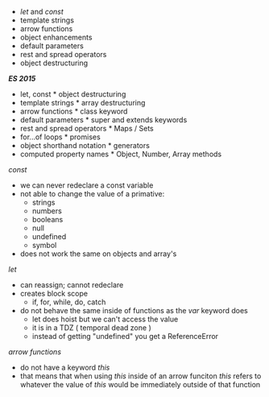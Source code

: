 * *let* and *const*
* template strings
* arrow functions
* object enhancements
* default parameters
* rest and spread operators
* object destructuring


***ES 2015***
  * let, const                    * object destructuring
  * template strings              * array destructuring
  * arrow functions               * class keyword
  * default parameters            * super and extends keywords
  * rest and spread operators     * Maps / Sets
  * for...of loops                * promises
  * object shorthand notation     * generators
  * computed property names       * Object, Number, Array methods

_const_
  * we can never redeclare a const variable
  * not able to change the value of a primative:
      - strings
      - numbers
      - booleans
      - null
      - undefined
      - symbol
  * does not work the same on objects and array's

_let_
  * can reassign; cannot redeclare
  * creates block scope
      - if, for, while, do, catch
  * do not behave the same inside of functions as the *var* keyword does
      - let does hoist but we can't access the value
      - it is in a TDZ ( temporal dead zone )
      - instead of getting "undefined" you get a ReferenceError

_arrow functions_
  * do not have a keyword *this*
  * that means that when using *this* inside of an arrow funciton
    *this* refers to whatever the value of *this* would be
    immediately outside of that function